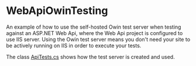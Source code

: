 # WebApiOwinTesting

An example of how to use the self-hosted Owin test server when testing against an ASP.NET Web Api, where the Web Api project is configured to use IIS server. Using the Owin test server means you don't need your site to be actively running on IIS in order to execute your tests.

The class [ApiTests.cs](https://github.com/seanvander/WebApiOwinTesting/blob/master/WebApplication.Test/ApiTests.cs) shows how the test server is created and used.
